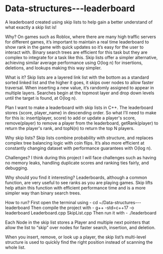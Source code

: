 # Data-structures---leaderboard
A leaderboard created using skip lists to help gain a better understand of what exactly a skip list is!

Why?
On games such as Roblox, where there are many high traffic servers for different games, it’s important to maintain a real time leaderboard to show rank in the game with quick updates so it’s easy for the user to interact with. Binary search trees are efficient for this task but they are complex to integrate for a task like this. Skip lists offer a simpler alternative, achieving similar average performance using O(log n) for insertions, deletions, and lookups making this way simpler.

What is it?
Skip lists are a layered link list with the bottom as a standard sorted linked list and the higher it goes, it skips over nodes to allow faster traversal. When inserting a new value, it’s randomly assigned to appear in multiple layers. Searches begin at the topmost layer and drop down levels until the target is found, at O(log n).

Plan
I want to make a leaderboard with skip lists in C++. The leaderboard stores {score, player_name} in descending order. So what I’ll need to make for this is: insert(player, score) to add or update a player's score, remove(player) to remove a player from the leaderboard, getRank(player) to return the player's rank, and topN(n) to return the top N players.

Why skip lists?
Skip lists combine probability with structure, and replaces complex tree balancing logic with coin flips. It’s also more efficient at constantly changing dataset with performance guarantees with O(log n).

Challenges?
I think during this project I will face challenges such as having no memory leaks, handling duplicate scores and ranking ties fairly, and debugging.

Why should you find it interesting?
Leaderboards, although a common function, are very useful to see ranks as you are playing games. Skip lifts help attain this function with efficient performance time and is a more simpler way than binary search trees. 

How to run?
First open the terminal using - cd ~/Data-structures---leaderboard
Then compile the project with - g++ -std=c++17 -o leaderboard Leaderboard.cpp SkipList.cpp
Then run it with - ./leaderboard

Each Node in the skip list stores a Player and multiple next pointers that allow the list to “skip” over nodes for faster search, insertion, and deletion.

When you insert, remove, or look up a player, the skip list’s multi-level structure is used to quickly find the right position instead of scanning the whole list.
